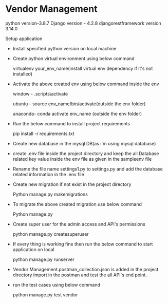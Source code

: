 # Vendor Management
python version-3.8.7
Django version - 4.2.8
djangorestframework version 3.14.0

Setup application
- Install specified python version on local machine

- Create python virtual environment using below command

    virtualenv your_env_name(install virtual env dependency if it's not installed)

- Activate the above created env using below command inside the env

    window - \.scripts\activate

    ubuntu - source env_name/bin/activate(outside the env folder)

    anaconda- conda activate env_name (outside the env folder)

- Run the below command to install project requirements

    pip install -r requirements.txt

- Create new database in the mysql DB(as i'm using mysql database) 

- create .env file inside the project directory and keep the all Database related key value inside the env file as given in the sampleenv file

- Rename the file name settings1.py to settings.py and add the database related information in the .env file

- Create new migration if not exist in the project directory

    Python manage.py makemigrations

- To migrate the above created migration use below command

    Python manage.py 
    
- Create super user for the admin access and API's permissions

    python manage.py createsuperuser

- If every thing is working fine then run the below command to start application on local

    python manage.py runserver

- Vendor Management.postman_collection.json is added in the project directory import in the postman and test the all API's end point.

- run the test cases using below command

    python manage.py test vendor